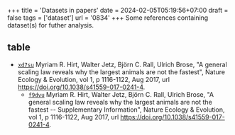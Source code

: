 +++
title = 'Datasets in papers'
date = 2024-02-05T05:19:56+07:00
draft = false
tags = ['dataset']
url = '0834'
+++
Some references containing dataset(s) for futher analysis.
<!--more-->


## table
+ [`xd7su`](https://osf.io/xd7su) Myriam R. Hirt, Walter Jetz, Björn C. Rall, Ulrich Brose, "A general scaling law reveals why the largest animals are not the fastest", Nature Ecology & Evolution, vol 1, p 1116-1122, Aug 2017, url https://doi.org/10.1038/s41559-017-0241-4.
  + [`f9dvu`](https://osf.io/f9dvu) Myriam R. Hirt, Walter Jetz, Björn C. Rall, Ulrich Brose, "A general scaling law reveals why the largest animals are not the fastest -- Supplementary Information", Nature Ecology & Evolution, vol 1, p 1116-1122, Aug 2017, url https://doi.org/10.1038/s41559-017-0241-4.
